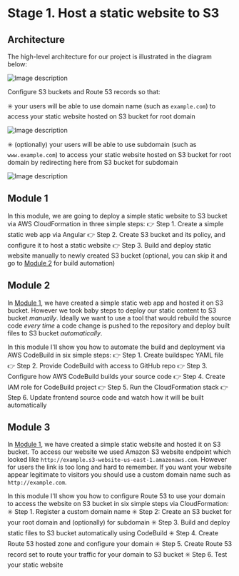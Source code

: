 # Stage 1. Host a static website to S3

## **Architecture**

The high-level architecture for our project is illustrated in the diagram below:

![Image description](https://dev-to-uploads.s3.amazonaws.com/uploads/articles/yq9z2zaddpr3p5b2d4x4.png)

Configure S3 buckets and Route 53 records so that:

:eight_spoked_asterisk: your users will be able to use domain name (such as `example.com`) to access your static website hosted on S3 bucket for root domain

![Image description](https://dev-to-uploads.s3.amazonaws.com/uploads/articles/53a1r7ffnqnchvrlfsu6.png)

:eight_spoked_asterisk: (optionally) your users will be able to use subdomain (such as `www.example.com`) to access your static website hosted on S3 bucket for root domain by redirecting here from S3 bucket for subdomain

![Image description](https://dev-to-uploads.s3.amazonaws.com/uploads/articles/muly9ixofra3itkqs0xj.png)

## Module 1
In this module, we are going to deploy a simple static website to S3 bucket via AWS CloudFormation in three simple steps:
:point_right: Step 1. Create a simple static web app via Angular
:point_right: Step 2. Create S3 bucket and its policy, and configure it to host a static website
:point_right: Step 3. Build and deploy static website manually to newly created S3 bucket (optional, you can skip it and go to [Module 2](https://dev.to/tiamatt/aws-project-module-2-automate-the-build-of-a-static-website-on-aws-s3-via-codebuild-and-cloudformation-nc2) for build automation)

## Module 2
In [Module 1](https://dev.to/tiamatt/aws-project-module-1-host-a-static-website-on-aws-s3-via-cloudformation-2pa2), we have created a simple static web app and hosted it on S3 bucket. However we took baby steps to deploy our static content to S3 bucket *manually*. Ideally we want to use a tool that would rebuild the source code *every time* a code change is pushed to the repository and deploy built files to S3 bucket *automatically*.

In this module I'll show you how to automate the build and deployment via AWS CodeBuild in six simple steps:
:point_right: Step 1. Create buildspec YAML file
:point_right: Step 2. Provide CodeBuild with access to GitHub repo
:point_right: Step 3. Configure how AWS CodeBuild builds your source code 
:point_right: Step 4. Create IAM role for CodeBuild project
:point_right: Step 5. Run the CloudFormation stack
:point_right: Step 6. Update frontend source code and watch how it will be built automatically

## Module 3
In [Module 1](https://dev.to/tiamatt/aws-project-module-1-host-a-static-website-on-aws-s3-via-cloudformation-2pa2), we have created a simple static website and hosted it on S3 bucket. To access our website we used Amazon S3 website endpoint which looked like `http://example.s3-website-us-east-1.amazonaws.com`. However for users the link is too long and hard to remember. If you want your website appear legitimate to visitors you should use a custom domain name such as `http://example.com`.

In this module I'll show you how to configure Route 53 to use your domain to access the website on S3 bucket in six simple steps via CloudFormation:
:eight_spoked_asterisk: Step 1. Register a custom domain name
:eight_spoked_asterisk: Step 2: Create an S3 bucket for your root domain and (optionally) for subdomain
:eight_spoked_asterisk: Step 3. Build and deploy static files to S3 bucket automatically using CodeBuild
:eight_spoked_asterisk: Step 4. Create Route 53 hosted zone and configure your domain
:eight_spoked_asterisk: Step 5. Create Route 53 record set to route your traffic for your domain to S3 bucket
:eight_spoked_asterisk: Step 6. Test your static website